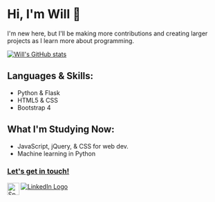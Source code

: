 <!-- Header & Intro -->
<h1>Hi, I'm Will 👋</h1>
<p>I'm new here, but I'll be making more contributions and creating larger projects as I learn more about programming.</p>

<!-- Github ReadMe Stats – https://github.com/anuraghazra/github-readme-stats -->
[![Will's GitHub stats](https://github-readme-stats.vercel.app/api?username=willtholke&hide_border=True&bg_color=0D1117&hide=prs,issues&show_icons=true&theme=nord)](https://github.com/willtholke/github-readme-stats)
<!-- GitHub Top Languages Stats - <img align="right" src="https://github-readme-stats.vercel.app/api/top-langs/?username=willtholke&layout=compact&hide_border=true&card_width=250&bg_color=0D1117&title_color=80A0C0&text_color=FFFFFF&icon_color=87BFCF"> -->
<!-- [![willianrod's wakatime stats](https://github-readme-stats.vercel.app/api/wakatime?username=willtholke&hide_border=True&bg_color=0D1117&hide=prs,issues&show_icons=true&theme=nord)](https://github.com/anuraghazra/github-readme-stats) -->

<!-- Content -->
<h2>Languages & Skills:</h2>
  <ul>
      <li>Python & Flask</li>
      <li>HTML5 & CSS</li>
      <li>Bootstrap 4</li>
  </ul>

<h2>What I'm Studying Now:</h2>
  <ul>
      <li>JavaScript, jQuery, & CSS for web dev.</li>
      <li>Machine learning in Python</li>
  </ul>

<!-- Contact -->
<h3><a href="mailto:tholkewilliam@fhda.com?subject=Reaching Out From GitHub">Let's get in touch!</a></h3> 

<a href="https://open.spotify.com/user/skate.will">
  <img src="https://raw.githubusercontent.com/peterthehan/peterthehan/master/assets/spotify.svg" align="left" width="28px" alt="Spotify Logo">
</a>

<a href="https://www.linkedin.com/in/williametholke" target="_blank">
  <img src="https://img.shields.io/badge/linkedin-%230077B5.svg?&style=for-the-badge&logo=linkedin&logoColor=white" alt="LinkedIn Logo">
</a>
